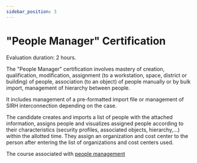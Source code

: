 ```yaml
---
sidebar_position: 3
---
```


# "People Manager" Certification

Evaluation duration: 2 hours.

The "People Manager" certification involves mastery of creation, qualification, modification, assignment (to a workstation, space, district or building) of people, association (to an object) of people manually or by bulk import, management of hierarchy between people.

It includes management of a pre-formatted import file or management of SIRH interconnection depending on the case.

The candidate creates and imports a list of people with the attached information, assigns people and visualizes assigned people according to their characteristics (security profiles, associated objects, hierarchy,...) within the allotted time.
They assign an organization and cost center to the person after entering the list of organizations and cost centers used.

The course associated with [people management](/en/docs/courses/occupy/occupycourse#people-assignment)